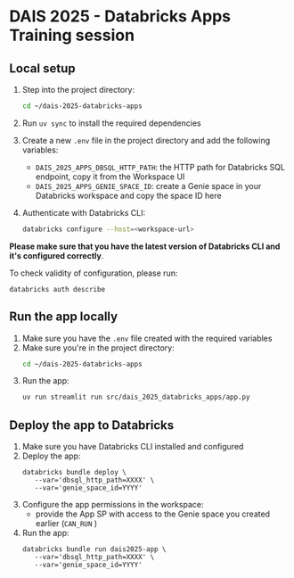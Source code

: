 # DAIS 2025 - Databricks Apps Training session

## Local setup


1. Step into the project directory:
   ```bash
   cd ~/dais-2025-databricks-apps
   ```

1. Run `uv sync` to install the required dependencies
3. Create a new `.env` file in the project directory and add the following variables:
   - `DAIS_2025_APPS_DBSQL_HTTP_PATH`: the HTTP path for Databricks SQL endpoint, copy it from the Workspace UI
   - `DAIS_2025_APPS_GENIE_SPACE_ID`: create a Genie space in your Databricks workspace and copy the space ID here
4. Authenticate with Databricks CLI:
   ```bash
   databricks configure --host=<workspace-url>
   ```

**Please make sure that you have the latest version of Databricks CLI and it's configured correctly**.

To check validity of configuration, please run:

```
databricks auth describe
```

## Run the app locally
1. Make sure you have the `.env` file created with the required variables
2. Make sure you're in the project directory:
   ```bash
   cd ~/dais-2025-databricks-apps
   ```
3. Run the app:
   ```bash
   uv run streamlit run src/dais_2025_databricks_apps/app.py
   ```


## Deploy the app to Databricks
1. Make sure you have Databricks CLI installed and configured
2. Deploy the app:
   ```
   databricks bundle deploy \
      --var='dbsql_http_path=XXXX' \
      --var='genie_space_id=YYYY' 
   ```
3. Configure the app permissions in the workspace:
   - provide the App SP with access to the Genie space you created earlier (`CAN_RUN` )
4. Run the app:
   ```
   databricks bundle run dais2025-app \
      --var='dbsql_http_path=XXXX' \
      --var='genie_space_id=YYYY' 
   ```

